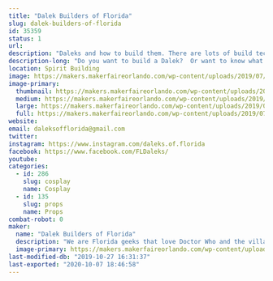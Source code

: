 ```yaml
---
title: "Dalek Builders of Florida"
slug: dalek-builders-of-florida
id: 35359
status: 1
url: 
description: "Daleks and how to build them. There are lots of build techniques to building one and lots of things you have to think about before building."
description-long: "Do you want to build a Dalek?  Or want to know what goes into building one? We will have our British War Dalek that is made of cardboard on display. Some parts &amp; pieces from mid-build fully functional Daleks, build manuals, and other Dalek related materials. We are hoping to be working on the cardboard Dalek during MakerFaire doing some upgrades. We are more than happy to discuss with anyone about the building materials and techniques used to build a Dalek. Build topics can include types of construction materials, electronics, and painting. Building a Dalek takes all types of creative outlets."
location: Spirit Building
image: https://makers.makerfaireorlando.com/wp-content/uploads/2019/07/dalek-cover.jpg
image-primary:
  thumbnail: https://makers.makerfaireorlando.com/wp-content/uploads/2019/07/dalek-cover-150x150.jpg
  medium: https://makers.makerfaireorlando.com/wp-content/uploads/2019/07/dalek-cover-300x225.jpg
  large: https://makers.makerfaireorlando.com/wp-content/uploads/2019/07/dalek-cover.jpg
  full: https://makers.makerfaireorlando.com/wp-content/uploads/2019/07/dalek-cover.jpg
website: 
email: daleksofflorida@gmail.com
twitter: 
instagram: https://www.instagram.com/daleks.of.florida
facebook: https://www.facebook.com/FLDaleks/
youtube: 
categories:
  - id: 286
    slug: cosplay
    name: Cosplay
  - id: 135
    slug: props
    name: Props
combat-robot: 0
maker:
  name: "Dalek Builders of Florida"
  description: "We are Florida geeks that love Doctor Who and the villainous Daleks, that is why we built them. We love building them and sharing them with other enthusiasts. We will talk up storm about our builds and sharing tips and procedures for the builds. We are always looking to add to our Florida Brigade Skaro Army."
  image-primary: https://makers.makerfaireorlando.com/wp-content/uploads/2018/08/dalek_builders_v3-01-1024x1024.jpg
last-modified-db: "2019-10-27 16:31:37"
last-exported: "2020-10-07 18:46:58"
---
```

